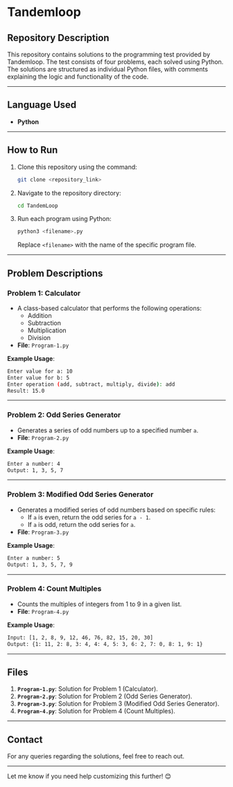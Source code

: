 # Tandemloop 

## **Repository Description**
This repository contains solutions to the programming test provided by Tandemloop. The test consists of four problems, each solved using Python. The solutions are structured as individual Python files, with comments explaining the logic and functionality of the code.

---

## **Language Used**
- **Python**

---

## **How to Run**
1. Clone this repository using the command:  
   ```bash
   git clone <repository_link>
   ```
2. Navigate to the repository directory:  
   ```bash
   cd TandemLoop
   ```
3. Run each program using Python:  
   ```bash
   python3 <filename>.py
   ```
   Replace `<filename>` with the name of the specific program file.

---

## **Problem Descriptions**

### **Problem 1: Calculator**
- A class-based calculator that performs the following operations:
  - Addition
  - Subtraction
  - Multiplication
  - Division
- **File**: `Program-1.py`

**Example Usage**:  
```bash
Enter value for a: 10  
Enter value for b: 5  
Enter operation (add, subtract, multiply, divide): add  
Result: 15.0
```

---

### **Problem 2: Odd Series Generator**
- Generates a series of odd numbers up to a specified number `a`.
- **File**: `Program-2.py`

**Example Usage**:  
```bash
Enter a number: 4  
Output: 1, 3, 5, 7
```

---

### **Problem 3: Modified Odd Series Generator**
- Generates a modified series of odd numbers based on specific rules:
  - If `a` is even, return the odd series for `a - 1`.
  - If `a` is odd, return the odd series for `a`.
- **File**: `Program-3.py`

**Example Usage**:  
```bash
Enter a number: 5  
Output: 1, 3, 5, 7, 9
```

---

### **Problem 4: Count Multiples**
- Counts the multiples of integers from 1 to 9 in a given list.
- **File**: `Program-4.py`

**Example Usage**:  
```bash
Input: [1, 2, 8, 9, 12, 46, 76, 82, 15, 20, 30]  
Output: {1: 11, 2: 8, 3: 4, 4: 4, 5: 3, 6: 2, 7: 0, 8: 1, 9: 1}
```

---

## **Files**
1. **`Program-1.py`**: Solution for Problem 1 (Calculator).
2. **`Program-2.py`**: Solution for Problem 2 (Odd Series Generator).
3. **`Program-3.py`**: Solution for Problem 3 (Modified Odd Series Generator).
4. **`Program-4.py`**: Solution for Problem 4 (Count Multiples).

---


## **Contact**
For any queries regarding the solutions, feel free to reach out.

---

Let me know if you need help customizing this further! 😊
